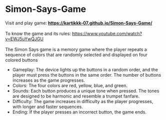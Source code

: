 # Simon-Says-Game
Visit and play game:<b> https://kartikkk-07.github.io/Simon-Says-Game/ </b><br><br>
To know the game and its rules: https://www.youtube.com/watch?v=EWJ5uYwQJGU <br><br>
The Simon Says game is a memory game where the player repeats a sequence of colors that are randomly selected and displayed on four colored buttons<br>
<ul>
  <li>Gameplay: The device lights up the buttons in a random order, and the player must press the buttons in the same order. The number of buttons increases as the game progresses. </li>
  <li>Colors: The four colors are red, yellow, blue, and green. </li>
  <li>Sounds: Each button produces a unique tone when pressed. The tones are designed to be harmonic and resemble a trumpet fanfare. </li>
  <li>Difficulty: The game increases in difficulty as the player progresses, with longer and faster sequences. </li>
  <li>Ending: If the player presses an incorrect button, the game ends. </li>
</ul>
